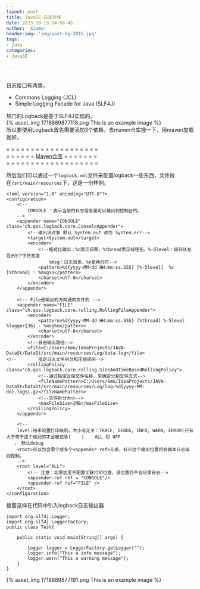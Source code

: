 ```yaml
---
layout: post
title: JavaSE-日志文件
date: 2023-10-13-14-56-45
author: 'Xiamu'
header-img: 'img/post-bg-2015.jpg'
tags:
- java
categories:
- JavaSE

---
```

​  
日志接口有两类，

* Commons Logging (JCL)
* Simple Logging Facade for Java (SLF4J)

热门的Logback是基于SLF4J实现的。  
{% asset_img 1718889877118.png This is an example image %}​​  
所以要使用Logback首先需要添加3个依赖，去maven仓库搜一下，用maven加载就好。

= = = = = = = = = = = = = = = = = = =  
= = = = = = [Maven仓库](https://mvnrepository.com/) = = = = = = =  
= = = = = = = = = = = = = = = = = = =

然后我们可以通过一个`logback.xml`文件来配置logback一些东西，文件放在`/src/main/resources`下，这是一份样例。

```prism language-xml
<?xml version="1.0" encoding="UTF-8"?>
<configuration>
    <!--
        CONSOLE ：表示当前的日志信息是可以输出到控制台的。
    -->
    <appender name="CONSOLE" class="ch.qos.logback.core.ConsoleAppender">
        <!--输出流对象 默认 System.out 改为 System.err-->
        <target>System.out</target>
        <encoder>
            <!--格式化输出：%d表示日期，%thread表示线程名，%-5level：级别从左显示5个字符宽度
                %msg：日志消息，%n是换行符-->
            <pattern>%d{yyyy-MM-dd HH:mm:ss.SSS} [%-5level]  %c [%thread] : %msg%n</pattern>
            <charset>utf-8</charset>
        </encoder>
    </appender>

    <!-- File是输出的方向通向文件的 -->
    <appender name="FILE" class="ch.qos.logback.core.rolling.RollingFileAppender">
        <encoder>
            <pattern>%d{yyyy-MM-dd HH:mm:ss.SSS} [%thread] %-5level %logger{36} - %msg%n</pattern>
            <charset>utf-8</charset>
        </encoder>
        <!--日志输出路径-->
        <file>C:/Users/kmo/IdeaProjects/JAVA-DataSt/DataSt/src/main/resources/Log/data.log</file>
<!--        指定日志文件拆分和压缩规则-->
        <rollingPolicy class="ch.qos.logback.core.rolling.SizeAndTimeBasedRollingPolicy">
            <!--通过指定压缩文件名称，来确定分割文件方式-->
            <fileNamePattern>C:/Users/kmo/IdeaProjects/JAVA-DataSt/DataSt/src/main/resources/Log/log-%d{yyyy-MM-dd}.log%i.gz</fileNamePattern>
            <!--文件拆分大小-->
            <maxFileSize>1MB</maxFileSize>
        </rollingPolicy>
    </appender>

    <!--
    level:用来设置打印级别，大小写无关：TRACE, DEBUG, INFO, WARN, ERROR(只有大于等于这个级别的才会被记录)    |    ALL 和 OFF
   ， 默认debug
    <root>可以包含零个或多个<appender-ref>元素，标识这个输出位置将会被本日志级别控制。
    -->
    <root level="ALL">
        <!-- 注意：如果这里不配置关联打印位置，该位置将不会记录日志-->
        <appender-ref ref = "CONSOLE"/>
        <appender-ref ref="FILE" />
    </root>
</configuration>
```

​接着这样在代码中引入logback日志输出器

```prism language-java
import org.slf4j.Logger;
import org.slf4j.LoggerFactory;
public class Test{
   
    public static void main(String[] args) {
   
        Logger logger = LoggerFactory.getLogger("");
        logger.info("This a info message");
        logger.warn("This a warning message");
    }
}
```

{% asset_img 1718889877191.png This is an example image %}
